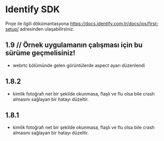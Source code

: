 # Identify SDK

Proje ile ilgili dökümantasyona https://docs.identify.com.tr/docs/ios/first-setup/ adresinden ulaşabilirsiniz.

## 1.9 // Örnek uygulamanın çalışması için bu sürüme geçmelisiniz!
- webrtc bölümünde gelen görüntülerde aspect ayarı düzenlendi

## 1.8.2
- kimlik fotoğrafı net bir şekilde okunmasa, flaşlı ve flu olsa bile crash almasını sağlayan bir hatayı düzeltir.

## 1.8.1
- kimlik fotoğrafı net bir şekilde okunmasa, flaşlı ve flu olsa bile crash almasını sağlayan bir hatayı düzeltir.

